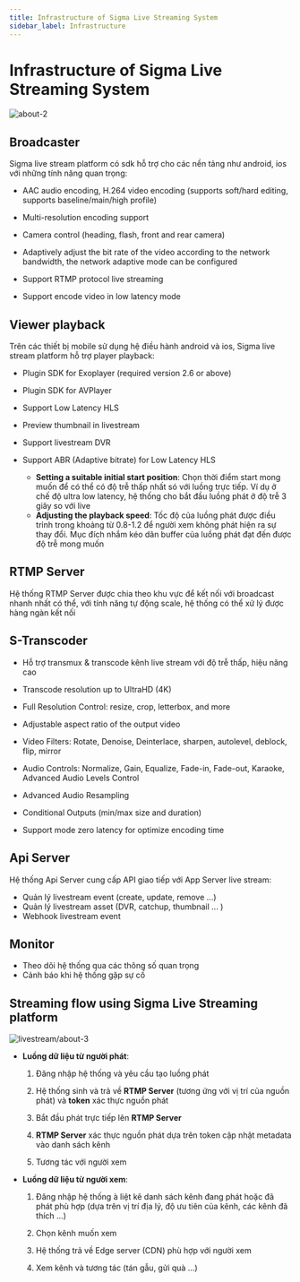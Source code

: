 ```yaml
---
title: Infrastructure of Sigma Live Streaming System
sidebar_label: Infrastructure
---
```


# Infrastructure of Sigma Live Streaming System


![about-2](/images/livestream-about-2.png)



## Broadcaster 

Sigma live stream platform có sdk hỗ trợ cho các nền tảng như android, ios với những tính năng quan trọng: 

* AAC audio encoding, H.264 video encoding (supports soft/hard editing, supports baseline/main/high profile)

* Multi-resolution encoding support 

* Camera control (heading, flash, front and rear camera)

* Adaptively adjust the bit rate of the video according to the network bandwidth, the network adaptive mode can be configured

* Support RTMP protocol live streaming

* Support encode video in low latency mode

 

## Viewer playback

Trên các thiết bị mobile sử dụng hệ điều hành android và ios, Sigma live stream platform hỗ trợ player playback: 

* Plugin SDK for Exoplayer (required version 2.6 or above) 

* Plugin SDK for AVPlayer

* Support Low Latency HLS 

* Preview thumbnail in livestream

* Support livestream DVR

* Support ABR (Adaptive bitrate) for Low Latency HLS

  * **Setting a suitable initial start position**: Chọn thời điểm start mong muốn để có thể có độ trễ thấp nhất só với luồng trực tiếp. Ví dụ ở chế độ ultra low latency, hệ thống cho bắt đầu luồng phát ở độ trễ 3 giây so với live
  * **Adjusting the playback speed**: Tốc độ của luồng phát được điều trỉnh trong khoảng từ 0.8-1.2 để người xem không phát hiện ra sự thay đổi. Mục đích nhắm kéo dãn buffer của luồng phát đạt đến được độ trễ mong muốn

  

## RTMP Server

Hệ thống RTMP Server được chia theo khu vực để kết nối với broadcast nhanh nhất có thể, với tính năng tự động scale, hệ thống có thể xử lý được hàng ngàn kết nối

## S-Transcoder

* Hỗ trợ transmux & transcode kênh live stream với độ trễ thấp, hiệu năng cao 

* Transcode resolution up to UltraHD (4K)

* Full Resolution Control: resize, crop, letterbox, and more 

* Adjustable aspect ratio of the output video 

* Video Filters: Rotate, Denoise, Deinterlace, sharpen, autolevel, deblock, flip, mirror 

* Audio Controls: Normalize, Gain, Equalize, Fade-in, Fade-out, Karaoke, Advanced Audio Levels Control 

* Advanced Audio Resampling 

* Conditional Outputs (min/max size and duration)

* Support mode zero latency for optimize encoding time 



## Api Server

Hệ thống Api Server cung cấp API giao tiếp với App Server live stream:

* Quản lý livestream event (create, update, remove ...)
* Quản lý livestream asset (DVR, catchup, thumbnail ... )
* Webhook livestream event



## Monitor

  * Theo dõi hệ thống qua các thông số quan trọng
  * Cảnh báo khi hệ thống gặp sự cố



## Streaming flow using Sigma Live Streaming platform



![livestream/about-3](../../images/livestream-about-3.png)



- **Luồng dữ liệu từ người phát**:

  1. Đăng nhập hệ thống và yêu cầu tạo luồng phát

  2. Hệ thống sinh và trả về **RTMP Server** (tương ứng với vị trí của nguồn phát) và **token** xác thực nguồn phát

  3. Bắt đầu phát trực tiếp lên **RTMP Server** 

  4. **RTMP Server** xác thực nguồn phát dựa trên token cập nhật metadata vào danh sách kênh

  5. Tương tác với người xem 

    

- **Luồng dữ liệu từ người xem**:

  1. Đăng nhập hệ thống à liệt kê danh sách kênh đang phát hoặc đã phát phù hợp (dựa trên vị trí địa lý, độ ưu tiên của kênh, các kênh đã thích …)

  2. Chọn kênh muốn xem

  3. Hệ thống trả về Edge server (CDN) phù hợp với người xem

  4. Xem kênh và tương tác (tán gẫu, gửi quà …)

    